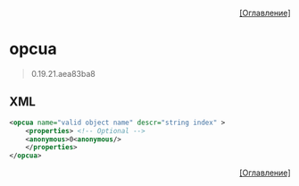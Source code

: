 <p align='right'><a href='index.html'>[Оглавление]</a></p>

# opcua
> 0.19.21.aea83ba8
## XML
````xml
<opcua name="valid object name" descr="string index" >
	<properties> <!-- Optional -->
	<anonymous>0<anonymous/>
	</properties>
</opcua>
````


[^mutable]: Если объект не привязан к модулю ввода-вывода, то данная переменная будет записываемой.


<p align='right'><a href='index.html'>[Оглавление]</a></p>

